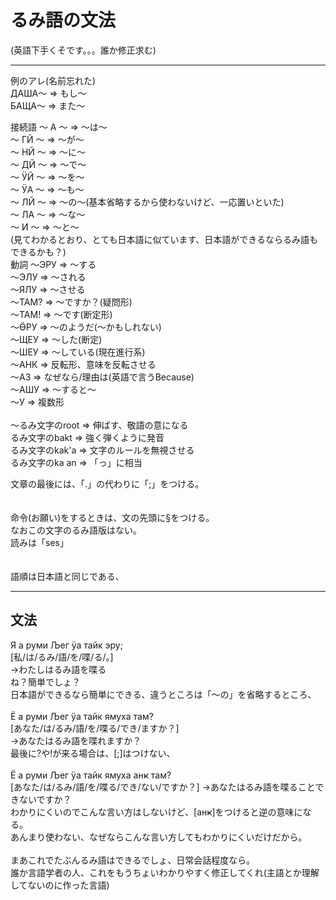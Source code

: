 # るみ語の文法
(英語下手くそです。。。誰か修正求む)
___
例のアレ(名前忘れた)<BR>
ДАША～ => もし～<BR>
БАЩА～ => また～

接続語
～ А ～ => ～は～<BR>
～ ГЙ ～ => ～が～<BR>
～ НЙ ～ => ～に～<BR>
～ ДЙ ～ => ～で～<BR>
～ ӰЙ ～ => ～を～<BR>
～ ӰА ～ => ～も～<BR>
～ ЛЙ ～ => ～の～(基本省略するから使わないけど、一応置いといた)<BR>
～ ЛА ～ => ～な～<BR>
～ И ～ => ～と～<BR>
(見てわかるとおり、とても日本語に似ています、日本語ができるならるみ語もできるかも？)<BR>
動詞
～ЭРУ => ～する<BR>
～ЭЛУ => ～される<BR>
～ЯЛУ => ～させる<BR>
～ТАМ? => ～ですか？(疑問形)<BR>
～ТАМ! => ～です(断定形)<BR>
～ӪРУ => ～のようだ(～かもしれない)<BR>
～ЩЕУ => ～した(断定)<BR>
～ШЕУ => ～している(現在進行系)<BR>
～АНК => 反転形、意味を反転させる<BR>
～АЗ => なぜなら/理由は(英語で言うBecause)<BR>
～АШУ => ～すると～
<BR>
～У => 複数形<BR>
<BR>
～るみ文字のroot => 伸ばす、敬語の意になる<BR>
るみ文字のbakt => 強く弾くように発音<BR>
るみ文字のkak'a => 文字のルールを無視させる<BR>
るみ文字のka an => 「っ」に相当<BR>

文章の最後には、「.」の代わりに「;」をつける。<BR>
<BR>
<BR>
命令(お願い)をするときは、文の先頭に§をつける。<BR>
なおこの文字のるみ語版はない。<BR>
読みは「ses」<BR>
<BR>
<BR>
語順は日本語と同じである、<BR>
___
## 文法
Я а руми Љег ӱа тайк эру;<BR>
[私/は/るみ/語/を/喋/る/。]<BR>
→わたしはるみ語を喋る<BR>
ね？簡単でしょ？<BR>
日本語ができるなら簡単にできる、違うところは「～の」を省略するところ、<BR>
<BR>
Ё а руми Љег ӱа тайк ямуха там?<BR>
[あなた/は/るみ/語/を/喋る/でき/ますか？]<BR>
→あなたはるみ語を喋れますか？<BR>
最後に?や!が来る場合は、[;]はつけない、<BR>
<BR>
Ё а руми Љег ӱа тайк ямуха анҝ там?<BR>
[あなた/は/るみ/語/を/喋る/でき/ない/ですか？]
→あなたはるみ語を喋ることできないですか？<BR>
わかりにくいのでこんな言い方はしないけど、[анҝ]をつけると逆の意味になる。<BR>
あんまり使わない、なぜならこんな言い方してもわかりにくいだけだから。<BR>
<BR>
まあこれでたぶんるみ語はできるでしょ、日常会話程度なら。<BR>
誰か言語学者の人、これをもうちょいわかりやすく修正してくれ(主語とか理解してないのに作った言語)<BR>
